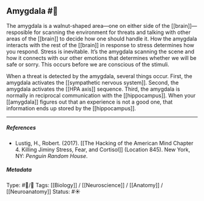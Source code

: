 ## Amygdala  #🧠 

The amygdala is a walnut-shaped area—one on either side of the [[brain]]—resposible for scanning the environment for threats and talking with other areas of the [[brain]] to decide how one should handle it. How the amygdala interacts with the rest of the [[brain]] in response to stress determines how you respond. Stress is inevitable. It’s the amygdala scanning the scene and how it connects with our other emotions that determines whether we will be safe or sorry. This occurs before we are conscious of the stimuli.

When a threat is detected by the amygdala, several things occur. First, the amygdala activates the [[sympathetic nervous system]]. Second, the amygdala activates the [[HPA axis]] sequence. Third, the amygdala is normally in reciprocal communication with the [[hippocampus]]. When your [[amygdala]] figures out that an experience is not a good one, that information ends up stored by the [[hippocampus]].

___

##### References

- Lustig, H., Robert. (2017). [[The Hacking of the American Mind Chapter 4. Killing Jiminy Stress, Fear, and Cortisol]] (Location 845). New York, NY: _Penguin Random House_.

##### Metadata

Type: #🔵/🔵 
Tags: [[Biology]] / [[Neuroscience]] / [[Anatomy]] / [[Neuroanatomy]] 
Status: #☀️ 